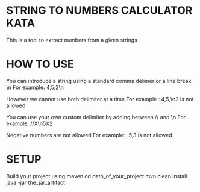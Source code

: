 # STRING TO NUMBERS CALCULATOR KATA

This is a tool to extract numbers from a given strings

# HOW TO USE

You can introduce a string using a standard comma delimer or a line break \n
For example: 4,5,2\n

However we cannot use both delimiter at a time
For example : 4,5,\n2 is not allowed

You can use your own custom delimiter by adding between // and \n
For example: //X\n5X2

Negative numbers are not allowed
For example: -5,3 is not allowed 

# SETUP

Build your project using maven
cd path_of_your_project
mvn clean install
java -jar the_jar_artifact